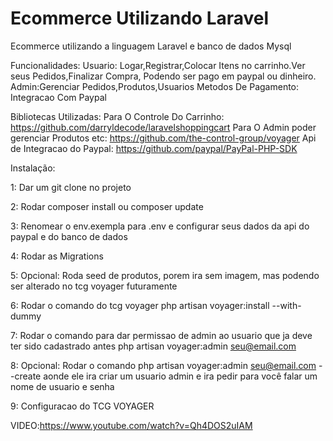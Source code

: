 # Ecommerce Utilizando Laravel

Ecommerce utilizando a linguagem Laravel e banco de dados Mysql

Funcionalidades:
Usuario: Logar,Registrar,Colocar Itens no carrinho.Ver seus Pedidos,Finalizar Compra, Podendo ser pago em paypal ou dinheiro.
Admin:Gerenciar Pedidos,Produtos,Usuarios
Metodos De Pagamento: Integracao Com Paypal

Bibliotecas Utilizadas:
Para O Controle Do Carrinho: https://github.com/darryldecode/laravelshoppingcart
Para O Admin poder gerenciar Produtos etc: https://github.com/the-control-group/voyager
Api de Integracao do Paypal: https://github.com/paypal/PayPal-PHP-SDK

Instalação:

1: Dar um git clone no projeto

2: Rodar composer install ou composer update

3: Renomear o env.exempla para .env e configurar seus dados da api do paypal e do banco de dados

4: Rodar as Migrations

5: Opcional: Roda seed de produtos, porem ira sem imagem, mas podendo ser alterado no tcg voyager futuramente

6: Rodar o comando do tcg voyager php artisan voyager:install --with-dummy

7: Rodar o comando para dar permissao de admin ao usuario que ja deve ter sido cadastrado antes php artisan voyager:admin seu@email.com

8: Opcional: Rodar o comando php artisan voyager:admin seu@email.com --create aonde ele ira criar um usuario admin e ira pedir para você
falar um nome de usuario e senha

9: Configuracao do TCG VOYAGER

VIDEO:https://www.youtube.com/watch?v=Qh4DOS2uIAM
